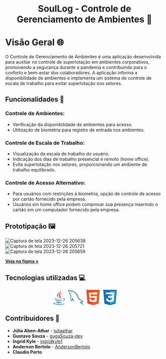 <h1 align="center">
  SoulLog - Controle de Gerenciamento de Ambientes 🏢
</h1>

# Visão Geral 🌐

O Controle de Gerenciamento de Ambientes é uma aplicação desenvolvida para auxiliar no controle de superlotação em ambientes corporativos, promovendo a segurança durante a pandemia e contribuindo para o conforto e bem-estar dos colaboradores. A aplicação informa a disponibilidade de ambientes e implementa um sistema de controle de escala de trabalho para evitar superlotação nos setores.

## Funcionalidades 🚀

### Controle de Ambientes:

- Verificação da disponibilidade de ambientes para acesso.
- Utilização de biometria para registro de entrada nos ambientes.

### Controle de Escala de Trabalho:

- Visualização da escala de trabalho do usuário.
- Indicação dos dias de trabalho presencial e remoto (home office).
- Evita superlotação nos setores, proporcionando um ambiente de trabalho equilibrado.

### Controle de Acesso Alternativo:

- Para usuários com restrições à biometria, opção de controle de acesso por cartão fornecido pela empresa.
- Usuários em home office podem comprovar sua presença inserindo o cartão em um computador fornecido pela empresa.

## Prototipação 🖼️

![Captura de tela 2023-12-26 205638](https://github.com/juliaathar/SoulLog-Hackathon-CO.DE-School/assets/125266093/c6cee881-b2b3-4892-b7ee-381848b77f69)
![Captura de tela 2023-12-26 205721](https://github.com/juliaathar/SoulLog-Hackathon-CO.DE-School/assets/125266093/4d70a0d8-6277-4fd2-a312-162d345f8616)
![Captura de tela 2023-12-26 205659](https://github.com/juliaathar/SoulLog-Hackathon-CO.DE-School/assets/125266093/3a1b0036-e0af-4193-8988-bd3f197d3fe8)


<a href="https://www.figma.com/file/YaU7aEO52rd33sQNLPvP6j/SoulLog?type=design&node-id=0-1&mode=design&t=AQRk1XVw0y92lG66-0"><strong>Veja no figma »</strong></a>

## Tecnologias utilizadas 💻

<div style="display: inline_block" align="center">
  <img align="center" alt="java" height="50" width="50" src="https://github.com/devicons/devicon/blob/master/icons/java/java-original.svg">
  <img align="center" alt="mysql" height="50" width="50" src="https://github.com/devicons/devicon/blob/master/icons/mysql/mysql-original.svg">
  <img align="center" alt="html" height="50" width="50" src="https://raw.githubusercontent.com/devicons/devicon/master/icons/html5/html5-original.svg">
  <img align="center" alt="css" height="50" width="50" src="https://raw.githubusercontent.com/devicons/devicon/master/icons/css3/css3-original.svg"> 
</div>

## Contribuidores 👥

* **Júlia Aben-Athar** - [juliaathar](https://github.com/juliaathar)
* **Gustavo Souza** - [gugaSouza-dev](https://github.com/gugaSouza-dev)
* **Ingrid Kyle** - [ingridkyle1](https://github.com/ingridkyle1)
* **Anderson Bertolo** - [AndersonBertolo](https://github.com/AndersonBertolo)
* **Claudio Porto**

